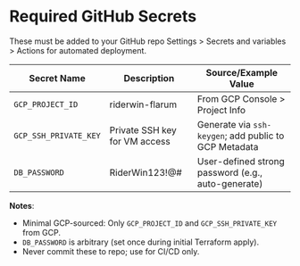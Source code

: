 # Required GitHub Secrets

These must be added to your GitHub repo Settings > Secrets and variables > Actions for automated deployment.

| Secret Name           | Description                          | Source/Example Value                                  |
| --------------------- | ------------------------------------ | ----------------------------------------------------- |
| `GCP_PROJECT_ID`      | riderwin-flarum              | From GCP Console > Project Info                       |
| `GCP_SSH_PRIVATE_KEY` | Private SSH key for VM access        | Generate via `ssh-keygen`; add public to GCP Metadata |
| `DB_PASSWORD`         | RiderWin123!@# | User-defined strong password (e.g., auto-generate)    |

**Notes**:

- Minimal GCP-sourced: Only `GCP_PROJECT_ID` and `GCP_SSH_PRIVATE_KEY` from GCP.
- `DB_PASSWORD` is arbitrary (set once during initial Terraform apply).
- Never commit these to repo; use for CI/CD only.
